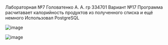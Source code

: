 Лабораторная №7
Головатенко А. А.
гр 334701
Вариант №17
Программа расчитавает калорийность продуктов из полученного списка и ещё немного
Использовал PostgreSQL

![image](https://github.com/user-attachments/assets/14534ceb-d12f-41bb-81fd-755105a4144f)

![image](https://github.com/user-attachments/assets/e418fdd8-b845-4a21-a257-6e4e3e0f63cf)
